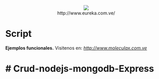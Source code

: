 <p align="center"><a href="http://eureka.com.ve/"><img src="https://1.bp.blogspot.com/-Qtv4TDe3LcI/Wykpyuf9k2I/AAAAAAAADQs/V0-HwUHc0XcxYGcfPnB2ZcdOGCjsKt1hACLcBGAs/s320/Bdeureka-big.png"></a><br>http://www.eureka.com.ve/</p>



# Script 
<b>Ejemplos funcionales.</b>
Visitenos en:<i> http://www.moleculax.com.ve</i>

<h1># Crud-nodejs-mongodb-Express</h1>
